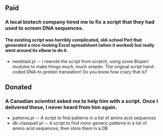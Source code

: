 ## Paid
### A local biotech company hired me to fix a script that they had used to screen DNA sequences. 
#### The existing script was horribly complicated, old-school Perl that generated a nice-looking Excel spreadsheet (when it worked) but really went around its elbow to do it. 
* newblast.pl -- I rewrote the script from scratch, using some Bioperl modules to make things much, much simpler. The original script hand-coded DNA-to-protein translation! Do you know how crazy that is?

## Donated
### A Canadian scientist asked me to help him with a script. Once I delivered these, I never heard from him again.
* patterns.pl -- A script to find patterns in a list of amino acid sequences
* db-classpatt.pl -- A script to find more-generic patterns in a list of amino acid sequences, then store them in a DB